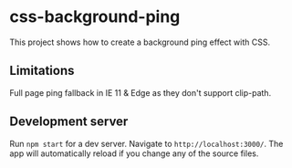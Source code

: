 # css-background-ping

This project shows how to create a background ping effect with CSS.

## Limitations

Full page ping fallback in IE 11 & Edge as they don't support clip-path.

## Development server

Run `npm start` for a dev server. Navigate to `http://localhost:3000/`. The app will automatically reload if you change any of the source files.
